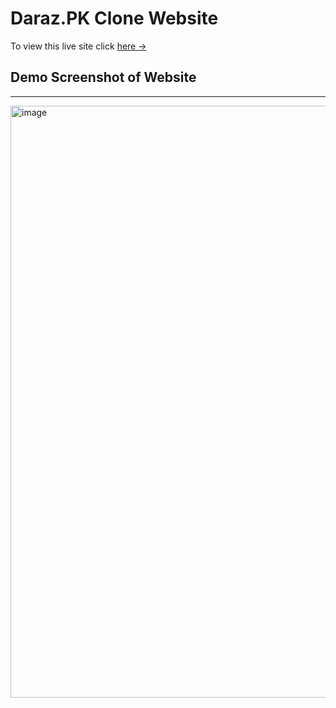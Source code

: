 <h1>Daraz.PK Clone Website</h1>
<p>To view this live site click <a href="https://651d15bfd736b621ffeb7e59--subtle-caramel-0eac21.netlify.app/">here →</a></p>
<h2>Demo Screenshot of Website</h2>
<hr>
<img width="947" alt="image" src="https://github.com/Muhammad-Taha-Baig/Daraz-Clone/assets/145540258/3e0c3f08-8baa-4774-a9d8-843ea174404b">


